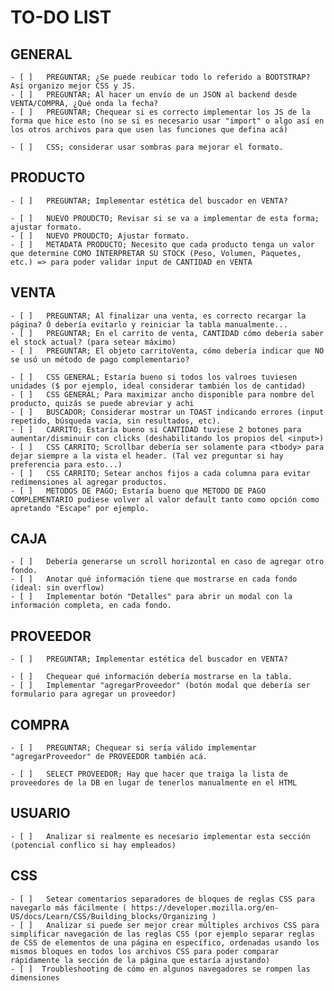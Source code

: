 # TO-DO LIST

##  GENERAL
    - [ ]   PREGUNTAR; ¿Se puede reubicar todo lo referido a BOOTSTRAP? Así organizo mejor CSS y JS.
    - [ ]   PREGUNTAR; Al hacer un envío de un JSON al backend desde VENTA/COMPRA, ¿Qué onda la fecha?
    - [ ]   PREGUNTAR; Chequear si es correcto implementar los JS de la forma que hice esto (no se si es necesario usar "import" o algo así en los otros archivos para que usen las funciones que defina acá)
    
    - [ ]   CSS; considerar usar sombras para mejorar el formato.



##  PRODUCTO
    - [ ]   PREGUNTAR; Implementar estética del buscador en VENTA?

    - [ ]   NUEVO PROUDCTO; Revisar si se va a implementar de esta forma; ajustar formato.
    - [ ]   NUEVO PROUDCTO; Ajustar formato.
    - [ ]   METADATA PRODUCTO; Necesito que cada producto tenga un valor que determine COMO INTERPRETAR SU STOCK (Peso, Volumen, Paquetes, etc.) => para poder validar input de CANTIDAD en VENTA



##  VENTA
    - [ ]   PREGUNTAR; Al finalizar una venta, es correcto recargar la página? Ó debería evitarlo y reiniciar la tabla manualmente...
    - [ ]   PREGUNTAR; En el carrito de venta, CANTIDAD cómo debería saber el stock actual? (para setear máximo)
    - [ ]   PREGUNTAR; El objeto carritoVenta, cómo debería indicar que NO se usó un método de pago complementario?

    - [ ]   CSS GENERAL; Estaría bueno si todos los valroes tuviesen unidades ($ por ejemplo, ideal considerar también los de cantidad)
    - [ ]   CSS GENERAL; Para maximizar ancho disponible para nombre del producto, quizás se puede abreviar y achi
    - [ ]   BUSCADOR; Considerar mostrar un TOAST indicando errores (input repetido, búsqueda vacía, sin resultados, etc).
    - [ ]   CARRITO; Estaría bueno si CANTIDAD tuviese 2 botones para aumentar/disminuir con clicks (deshabilitando los propios del <input>)
    - [ ]   CSS CARRITO; Scrollbar debería ser solamente para <tbody> para dejar siempre a la vista el header. (Tal vez preguntar si hay preferencia para esto...)
    - [ ]   CSS CARRITO; Setear anchos fijos a cada columna para evitar redimensiones al agregar productos.
    - [ ]   METODOS DE PAGO; Estaría bueno que METODO DE PAGO COMPLEMENTARIO pudiese volver al valor default tanto como opción como apretando "Escape" por ejemplo.



##  CAJA
    - [ ]   Debería generarse un scroll horizontal en caso de agregar otro fondo.
    - [ ]   Anotar qué información tiene que mostrarse en cada fondo (ideal: sin overflow)
    - [ ]   Implementar botón "Detalles" para abrir un modal con la información completa, en cada fondo.



##  PROVEEDOR
    - [ ]   PREGUNTAR; Implementar estética del buscador en VENTA?

    - [ ]   Chequear qué información debería mostrarse en la tabla.
    - [ ]   Implementar "agregarProveedor" (botón modal que debería ser formulario para agregar un proveedor)



##  COMPRA
    - [ ]   PREGUNTAR; Chequear si sería válido implementar "agregarProveedor" de PROVEEDOR también acá.

    - [ ]   SELECT PROVEEDOR; Hay que hacer que traiga la lista de proveedores de la DB en lugar de tenerlos manualmente en el HTML


    
##  USUARIO
    - [ ]   Analizar si realmente es necesario implementar esta sección (potencial conflico si hay empleados)



##  CSS
    - [ ]   Setear comentarios separadores de bloques de reglas CSS para navegarlo más fácilmente ( https://developer.mozilla.org/en-US/docs/Learn/CSS/Building_blocks/Organizing )
    - [ ]   Analizar si puede ser mejor crear múltiples archivos CSS para simplificar navegación de las reglas CSS (por ejemplo separar reglas de CSS de elementos de una página en específico, ordenadas usando los mismos bloques en todos los archivos CSS para poder comparar rápidamente la sección de la página que estaría ajustando)
    - [ ]  Troubleshooting de cómo en algunos navegadores se rompen las dimensiones